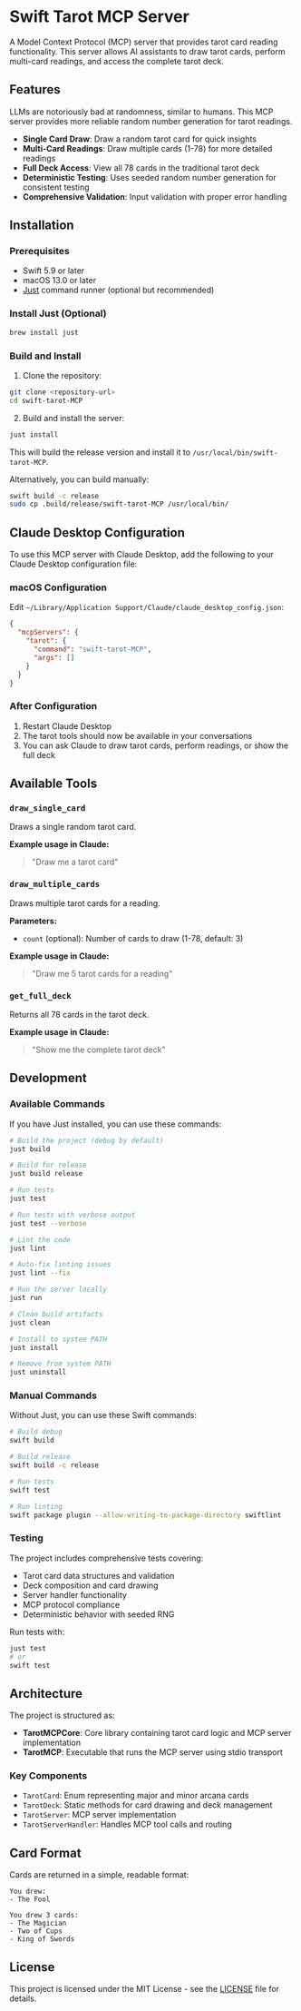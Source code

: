 # Swift Tarot MCP Server

A Model Context Protocol (MCP) server that provides tarot card reading functionality. This server allows AI assistants to draw tarot cards, perform multi-card readings, and access the complete tarot deck.

## Features

LLMs are notoriously bad at randomness, similar to humans. This MCP server provides more reliable random number generation for tarot readings.

- **Single Card Draw**: Draw a random tarot card for quick insights
- **Multi-Card Readings**: Draw multiple cards (1-78) for more detailed readings
- **Full Deck Access**: View all 78 cards in the traditional tarot deck
- **Deterministic Testing**: Uses seeded random number generation for consistent testing
- **Comprehensive Validation**: Input validation with proper error handling

## Installation

### Prerequisites

- Swift 5.9 or later
- macOS 13.0 or later
- [Just](https://github.com/casey/just) command runner (optional but recommended)

### Install Just (Optional)

```bash
brew install just
```

### Build and Install

1. Clone the repository:
```bash
git clone <repository-url>
cd swift-tarot-MCP
```

2. Build and install the server:
```bash
just install
```

This will build the release version and install it to `/usr/local/bin/swift-tarot-MCP`.

Alternatively, you can build manually:
```bash
swift build -c release
sudo cp .build/release/swift-tarot-MCP /usr/local/bin/
```

## Claude Desktop Configuration

To use this MCP server with Claude Desktop, add the following to your Claude Desktop configuration file:

### macOS Configuration

Edit `~/Library/Application Support/Claude/claude_desktop_config.json`:

```json
{
  "mcpServers": {
    "tarot": {
      "command": "swift-tarot-MCP",
      "args": []
    }
  }
}
```

### After Configuration

1. Restart Claude Desktop
2. The tarot tools should now be available in your conversations
3. You can ask Claude to draw tarot cards, perform readings, or show the full deck

## Available Tools

### `draw_single_card`
Draws a single random tarot card.

**Example usage in Claude:**
> "Draw me a tarot card"

### `draw_multiple_cards`
Draws multiple tarot cards for a reading.

**Parameters:**
- `count` (optional): Number of cards to draw (1-78, default: 3)

**Example usage in Claude:**
> "Draw me 5 tarot cards for a reading"

### `get_full_deck`
Returns all 78 cards in the tarot deck.

**Example usage in Claude:**
> "Show me the complete tarot deck"

## Development

### Available Commands

If you have Just installed, you can use these commands:

```bash
# Build the project (debug by default)
just build

# Build for release
just build release

# Run tests
just test

# Run tests with verbose output
just test --verbose

# Lint the code
just lint

# Auto-fix linting issues
just lint --fix

# Run the server locally
just run

# Clean build artifacts
just clean

# Install to system PATH
just install

# Remove from system PATH
just uninstall
```

### Manual Commands

Without Just, you can use these Swift commands:

```bash
# Build debug
swift build

# Build release
swift build -c release

# Run tests
swift test

# Run linting
swift package plugin --allow-writing-to-package-directory swiftlint
```

### Testing

The project includes comprehensive tests covering:

- Tarot card data structures and validation
- Deck composition and card drawing
- Server handler functionality
- MCP protocol compliance
- Deterministic behavior with seeded RNG

Run tests with:
```bash
just test
# or
swift test
```

## Architecture

The project is structured as:

- **TarotMCPCore**: Core library containing tarot card logic and MCP server implementation
- **TarotMCP**: Executable that runs the MCP server using stdio transport

### Key Components

- `TarotCard`: Enum representing major and minor arcana cards
- `TarotDeck`: Static methods for card drawing and deck management
- `TarotServer`: MCP server implementation
- `TarotServerHandler`: Handles MCP tool calls and routing

## Card Format

Cards are returned in a simple, readable format:

```
You drew:
- The Fool

You drew 3 cards:
- The Magician
- Two of Cups
- King of Swords
```

## License

This project is licensed under the MIT License - see the [LICENSE](LICENSE) file for details.
